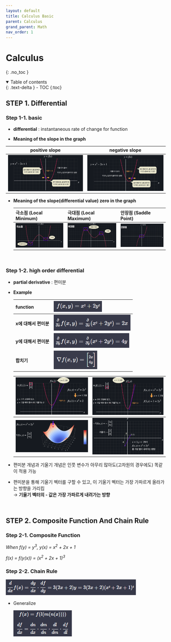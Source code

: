 ```yaml
---
layout: default
title: Calculus Basic
parent: Calculus
grand_parent: Math
nav_order: 1
---
```


# Calculus
{: .no_toc }
<details open markdown="block">
  <summary>
    Table of contents
  </summary>
  {: .text-delta }
- TOC
{:toc}
</details>

<!------------------------------------ STEP ------------------------------------>
## STEP 1. Differential

### Step 1-1. basic

 * **differential** :  instantaneous rate of change for function

 * **Meaning of the slope in the graph**

  |positive slope|negative slope|
  | ------------------------------------------------------------ | ------------------------------------------------------------ |
  | <img src="./../../../images/menu6-sub9-sub1-calculus/image-20230415231348915.png" alt="image-20230415231348915" style="zoom:50%;" /> | <img src="./../../../images/menu6-sub9-sub1-calculus/image-20230415231409020.png" alt="image-20230415231409020" style="zoom:50%;" /> |




* **Meaning of the slope(differential value) zero in the graph** 

  | 극소점 (Local Minimum)                                       | 극대점 (Local Maximum)                                       | 안장점 (Saddle Point)                                        |
  | ------------------------------------------------------------ | ------------------------------------------------------------ | ------------------------------------------------------------ |
  | <img src="./../../../images/menu6-sub9-sub1-calculus/image-20230415231523043.png" alt="image-20230415231523043" style="zoom:50%;" /> | <img src="./../../../images/menu6-sub9-sub1-calculus/image-20230415231536925.png" alt="image-20230415231536925" style="zoom:50%;" /> | <img src="./../../../images/menu6-sub9-sub1-calculus/image-20230415231556758.png" alt="image-20230415231556758" style="zoom:50%;" /> |

  

<br>

### Step 1-2. high order differential

* **partial derivative** : 편미분

* **Example**

  | function              | <img src="./../../../images/menu6-sub9-sub1-calculus/image-20230415232114922.png" alt="image-20230415232114922" style="zoom:80%;" /> |
  | --------------------- | ------------------------------------------------------------ |
  | **x에 대해서 편미분** | <img src="./../../../images/menu6-sub9-sub1-calculus/image-20230415232128995.png" alt="image-20230415232128995" style="zoom:80%;" /> |
  | **y에 대해서 편미분** | <img src="./../../../images/menu6-sub9-sub1-calculus/image-20230415232147019.png" alt="image-20230415232147019" style="zoom:80%;" /> |
  | **합치기**            | <img src="./../../../images/menu6-sub9-sub1-calculus/image-20230415232213160.png" alt="image-20230415232213160" style="zoom:80%;" /> |

  | <img src="./../../../images/menu6-sub9-sub1-calculus/image-20230415232321051.png" alt="image-20230415232321051" style="zoom:65%;" /> | <img src="./../../../images/menu6-sub9-sub1-calculus/image-20230415232337685.png" alt="image-20230415232337685" style="zoom:65%;" /> |
  | ------------------------------------------------------------ | ------------------------------------------------------------ |
  | <img src="./../../../images/menu6-sub9-sub1-calculus/image-20230415232517251.png" alt="image-20230415232517251" style="zoom:65%;" /> | <img src="./../../../images/menu6-sub9-sub1-calculus/image-20230415232538608.png" alt="image-20230415232538608" style="zoom:67%;" /> |
  
* 편미분 개념과 기울기 개념은 인풋 변수가 아무리 많아도(고차원의 경우에도) 똑같이 적용 가능
* 편미분을 통해 기울기 벡터를 구할 수 있고, 이 기울기 벡터는 가장 가파르게 올라가는 방향을 가리킴<br>→ **기울기 벡터의 - 값은 가장 가파르게 내려가는 방향**

<br>

<!------------------------------------ STEP ------------------------------------>
## STEP 2. Composite Function And Chain Rule

### Step 2-1. Composite Function

*When f(y) = y<sup>3</sup>, y(x) = x<sup>2</sup> + 2x + 1*

*f(x) = f(y(x)) = (x<sup>2</sup> + 2x + 1)<sup>3*</sup>



### Step 2-2. Chain Rule

![image-20230425122742428](./../../../images/menu6-sub9-sub1-calculus/image-20230425122742428.png)

* Generalize

  ![image-20230425122802253](./../../../images/menu6-sub9-sub1-calculus/image-20230425122802253.png)

